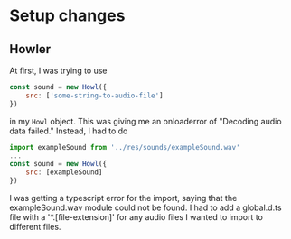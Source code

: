 # Setup changes

## Howler

At first, I was trying to use 
```javascript
const sound = new Howl({
    src: ['some-string-to-audio-file']
})
```
in my `Howl` object. This was giving me an onloaderror of "Decoding audio data failed." Instead, I had to do
```javascript
import exampleSound from '../res/sounds/exampleSound.wav'
...
const sound = new Howl({
    src: [exampleSound]
})
```
I was getting a typescript error for the import, saying that the exampleSound.wav module could not be found. I had to add a global.d.ts file with a '*.[file-extension]' for any audio files I wanted to import to different files.